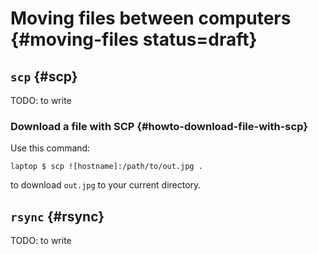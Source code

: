 # Moving files between computers  {#moving-files status=draft}

## `scp` {#scp}

TODO: to write


### Download a file with SCP {#howto-download-file-with-scp}

Use this command:

    laptop $ scp ![hostname]:/path/to/out.jpg .

to download `out.jpg` to your current directory.


## `rsync` {#rsync}

TODO: to write
